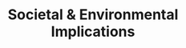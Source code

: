 ---
title: Societal & Environmental Implications
num: 5
layout: default
start_date: 2024-11-14
description: >
   A critical examination of the impact that computer-mediated systems have had in various domains (e.g., the environment, health, politics, news media, education, labor, policing, etc.).
---